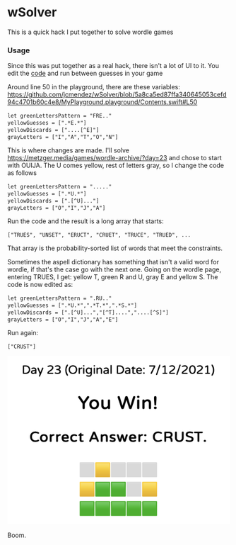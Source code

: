 # wSolver

This is a quick hack I put together to solve wordle games

### Usage

Since this was put together as a real hack, there isn't a lot of UI to it.  You edit
the [code](https://github.com/jcmendez/wSolver/blob/53bd87645668efed61eda918961ea56a242b14f4/MyPlayground.playground/Contents.swift)
and run between guesses in your game

Around line 50 in the playground, there are these variables:
https://github.com/jcmendez/wSolver/blob/5a8ca5ed87ffa340645053cefd94c4701b60c4e8/MyPlayground.playground/Contents.swift#L50

```
let greenLettersPattern = "FRE.."
yellowGuesses = [".*E.*"]
yellowDiscards = ["....[^E]"]
grayLetters = ["I","A","T","O","N"]
```

This is where changes are made.  I'll solve https://metzger.media/games/wordle-archive/?day=23 and chose
to start with OUIJA.
The U comes yellow, rest of letters gray, so I change the code as follows

```
let greenLettersPattern = "....."
yellowGuesses = [".*U.*"]
yellowDiscards = [".[^U]..."]
grayLetters = ["O","I","J","A"]
```

Run the code and the result is a long array that starts:
```
["TRUES", "UNSET", "ERUCT", "CRUET", "TRUCE", "TRUED", ...
```

That array is the probability-sorted list of words that meet the constraints.

Sometimes the aspell dictionary has something that isn't a valid word for wordle, if that's the case
go with the next one.  Going on the wordle page, entering TRUES, I get: yellow T, green R and U, gray E
and yellow S.  The code is now edited as:

```
let greenLettersPattern = ".RU.."
yellowGuesses = [".*U.*",".*T.*",".*S.*"]
yellowDiscards = [".[^U]...","[^T]....","....[^S]"]
grayLetters = ["O","I","J","A","E"]
```

Run again:
```
["CRUST"]
```

![Result](./img.png)

Boom.

